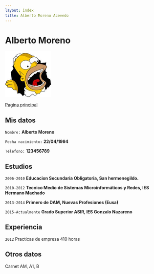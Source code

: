 ```yaml
---
layout: index
title: Alberto Moreno Acevedo
---
```

# Alberto Moreno 

![imagen](images/foto1.jpg) 

<div>
<a href="https://albertomorenoacevedo.github.io/">Pagina principal</a>
</div>

## Mis datos

`Nombre:` 
__Alberto Moreno__                    

`Fecha nacimiento:` 
__22/04/1994__

`Telefono:`
__123456789__


## Estudios

`2006-2010`
__Educacion Secundaria Obligatoria, San hermenegildo.__

`2010-2012`
__Tecnico Medio de Sistemas Microinformáticos y Redes, IES Hermano Machado__

`2013-2014`
__Primero de DAM, Nuevas Profesiones (Eusa)__

`2015-Actualmente`
__Grado Superior ASIR, IES Gonzalo Nazareno__

## Experiencia

`2012` Practicas de empresa 410 horas

## Otros datos

Carnet AM, A1, B




